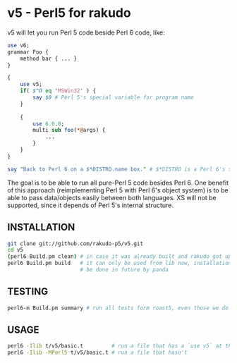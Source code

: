 v5 - Perl5 for rakudo
==
v5 will let you run Perl 5 code beside Perl 6 code, like:
```perl
use v6;
grammar Foo {
    method bar { ... }
}

{
    use v5;
    if( $^O eq 'MSWin32' ) {
        say $0 # Perl 5's special variable for program name
    }
    
    {
        use 6.0.0;
        multi sub foo(*@args) {
            ...
        }
    }
}

say "Back to Perl 6 on a $*DISTRO.name box." # $*DISTRO is a Perl 6's special variable
```
The goal is to be able to run all pure-Perl 5 code besides Perl 6. One benefit of this approach
(reimplementing Perl 5 with Perl 6's object system) is to be able to pass data/objects easily
between both languages.
XS will not be supported, since it depends of Perl 5's internal structure.

INSTALLATION
--
```bash
git clone git://github.com/rakudo-p5/v5.git
cd v5
(perl6 Build.pm clean) # in case it was already built and rakudo got updated
perl6 Build.pm build   # it can only be used from lib now, installation will
                       # be done in future by panda
```

TESTING
--
```bash
perl6-m Build.pm summary # run all tests form roast5, even those we do not pass yet
```

USAGE
--
```bash
perl6 -Ilib t/v5/basic.t         # run a file that has a `use v5` at the top
perl6 -Ilib -MPerl5 t/v5/basic.t # run a file that hasn't
```
